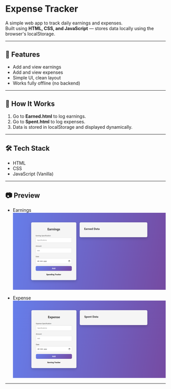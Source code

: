 # Expense Tracker

A simple web app to track daily earnings and expenses.  
Built using **HTML, CSS, and JavaScript** — stores data locally using the browser's localStorage.

---

## 🚀 Features
- Add and view earnings
- Add and view expenses
- Simple UI, clean layout
- Works fully offline (no backend)

---

## 🧠 How It Works
1. Go to **Earned.html** to log earnings.
2. Go to **Spent.html** to log expenses.
3. Data is stored in localStorage and displayed dynamically.

---

## 🛠️ Tech Stack
- HTML
- CSS
- JavaScript (Vanilla)

---

## 📷 Preview
- Earnings
![alt text](image.png)

- Expense
![alt text](image-1.png)
---



